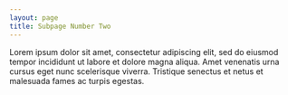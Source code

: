 ```yaml
---
layout: page
title: Subpage Number Two
---
```

Lorem ipsum dolor sit amet, consectetur adipiscing elit, sed do eiusmod tempor incididunt ut labore et dolore magna aliqua. Amet venenatis urna cursus eget nunc scelerisque viverra. Tristique senectus et netus et malesuada fames ac turpis egestas.